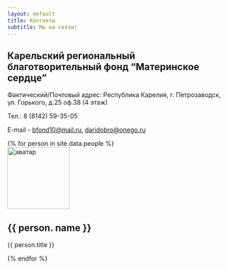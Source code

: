 ```yaml
---
layout: default
title: Контакты
subtitle: Мы на связи!
---
```

## Карельский региональный благотворительный фонд “Материнское сердце”

Фактический/Почтовый адрес: Республика Карелия, г. Петрозаводск, ул. Горького, д.25 оф.38 (4 этаж)

Тел.: 8 (8142) 59-35-05

E-mail - bfond10@mail.ru, daridobro@onego.ru

<div class="row">
  {% for person in site.data.people %}
	  <div class="col-lg-4">
	    <img class="rounded-circle" src="{% if person.avatar %}{{ person.avatar }}{% else %}/assets/img/avatar.png{% endif %}" alt="аватар" width="140" height="140">
	    <h2>{{ person. name }}</h2>
	    <p>{{ person.title }}</p>
	  </div><!-- /.col-lg-4 -->
  {% endfor %}
</div>
